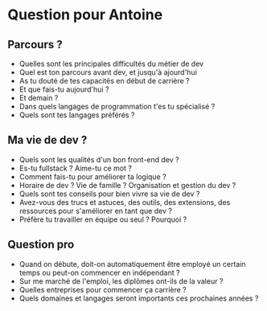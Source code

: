 # Question pour Antoine

## Parcours ?
- Quelles sont les principales difficultés du métier de dev
- Quel est ton parcours avant dev, et jusqu'à ajourd'hui
- As tu douté de tes capacités en début de carrière ?
- Et que fais-tu aujourd'hui ?
- Et demain ?
- Dans quels langages de programmation t'es tu spécialisé ?
- Quels sont tes langages préférés ?

## Ma vie de dev ?
- Quels sont les qualités d'un bon front-end dev ?
- Es-tu fullstack ? Aime-tu ce mot ?
- Comment fais-tu pour améliorer ta logique ?
- Horaire de dev ? Vie de famille ? Organisation et gestion du dev ?
- Quels sont tes conseils pour bien vivre sa vie de dev ?
- Avez-vous des trucs et astuces, des outils, des extensions, des ressources pour s'améliorer en tant que dev ? 
- Préfère tu travailler en équipe ou seul ? Pourquoi ?

## Question pro
- Quand on débute, doit-on automatiquement être employé un certain temps ou peut-on commencer en indépendant ?
- Sur me marché de l'emploi, les diplômes ont-ils de la valeur ?
- Quelles entreprises pour commencer ça carrière ?
- Quels domaines et langages seront importants ces prochaines années ?




